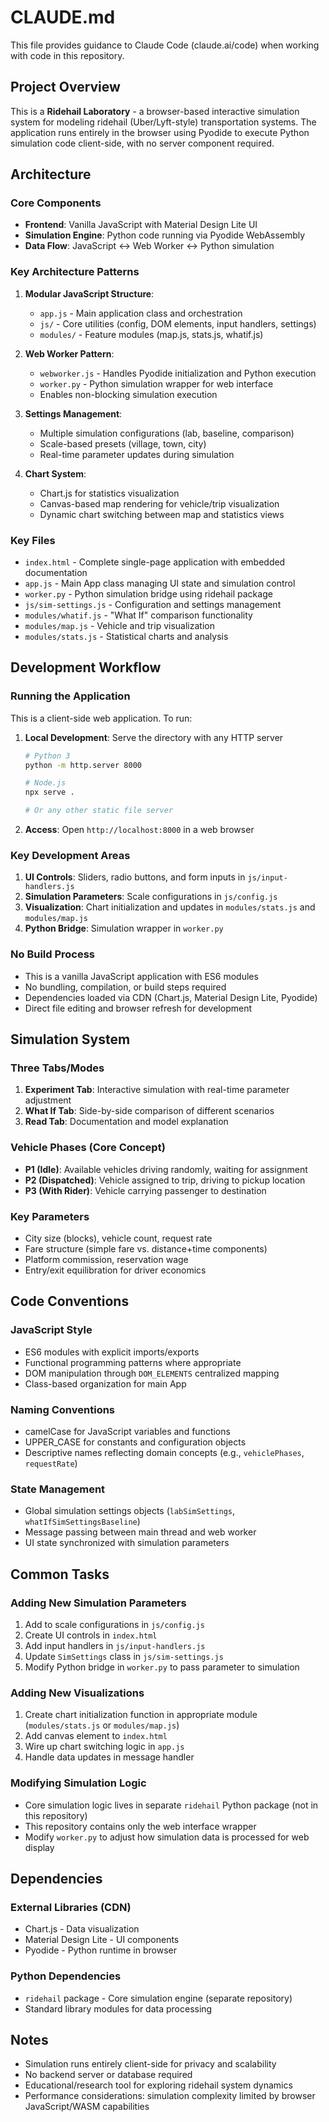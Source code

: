 # CLAUDE.md

This file provides guidance to Claude Code (claude.ai/code) when working with code in this repository.

## Project Overview

This is a **Ridehail Laboratory** - a browser-based interactive simulation system for modeling ridehail (Uber/Lyft-style) transportation systems. The application runs entirely in the browser using Pyodide to execute Python simulation code client-side, with no server component required.

## Architecture

### Core Components

- **Frontend**: Vanilla JavaScript with Material Design Lite UI
- **Simulation Engine**: Python code running via Pyodide WebAssembly
- **Data Flow**: JavaScript ↔ Web Worker ↔ Python simulation

### Key Architecture Patterns

1. **Modular JavaScript Structure**:
   - `app.js` - Main application class and orchestration
   - `js/` - Core utilities (config, DOM elements, input handlers, settings)
   - `modules/` - Feature modules (map.js, stats.js, whatif.js)

2. **Web Worker Pattern**:
   - `webworker.js` - Handles Pyodide initialization and Python execution
   - `worker.py` - Python simulation wrapper for web interface
   - Enables non-blocking simulation execution

3. **Settings Management**:
   - Multiple simulation configurations (lab, baseline, comparison)
   - Scale-based presets (village, town, city)
   - Real-time parameter updates during simulation

4. **Chart System**:
   - Chart.js for statistics visualization
   - Canvas-based map rendering for vehicle/trip visualization
   - Dynamic chart switching between map and statistics views

### Key Files

- `index.html` - Complete single-page application with embedded documentation
- `app.js` - Main App class managing UI state and simulation control
- `worker.py` - Python simulation bridge using ridehail package
- `js/sim-settings.js` - Configuration and settings management
- `modules/whatif.js` - "What If" comparison functionality
- `modules/map.js` - Vehicle and trip visualization
- `modules/stats.js` - Statistical charts and analysis

## Development Workflow

### Running the Application

This is a client-side web application. To run:

1. **Local Development**: Serve the directory with any HTTP server
   ```bash
   # Python 3
   python -m http.server 8000

   # Node.js
   npx serve .

   # Or any other static file server
   ```

2. **Access**: Open `http://localhost:8000` in a web browser

### Key Development Areas

1. **UI Controls**: Sliders, radio buttons, and form inputs in `js/input-handlers.js`
2. **Simulation Parameters**: Scale configurations in `js/config.js`
3. **Visualization**: Chart initialization and updates in `modules/stats.js` and `modules/map.js`
4. **Python Bridge**: Simulation wrapper in `worker.py`

### No Build Process

- This is a vanilla JavaScript application with ES6 modules
- No bundling, compilation, or build steps required
- Dependencies loaded via CDN (Chart.js, Material Design Lite, Pyodide)
- Direct file editing and browser refresh for development

## Simulation System

### Three Tabs/Modes

1. **Experiment Tab**: Interactive simulation with real-time parameter adjustment
2. **What If Tab**: Side-by-side comparison of different scenarios
3. **Read Tab**: Documentation and model explanation

### Vehicle Phases (Core Concept)

- **P1 (Idle)**: Available vehicles driving randomly, waiting for assignment
- **P2 (Dispatched)**: Vehicle assigned to trip, driving to pickup location
- **P3 (With Rider)**: Vehicle carrying passenger to destination

### Key Parameters

- City size (blocks), vehicle count, request rate
- Fare structure (simple fare vs. distance+time components)
- Platform commission, reservation wage
- Entry/exit equilibration for driver economics

## Code Conventions

### JavaScript Style
- ES6 modules with explicit imports/exports
- Functional programming patterns where appropriate
- DOM manipulation through `DOM_ELEMENTS` centralized mapping
- Class-based organization for main App

### Naming Conventions
- camelCase for JavaScript variables and functions
- UPPER_CASE for constants and configuration objects
- Descriptive names reflecting domain concepts (e.g., `vehiclePhases`, `requestRate`)

### State Management
- Global simulation settings objects (`labSimSettings`, `whatIfSimSettingsBaseline`)
- Message passing between main thread and web worker
- UI state synchronized with simulation parameters

## Common Tasks

### Adding New Simulation Parameters

1. Add to scale configurations in `js/config.js`
2. Create UI controls in `index.html`
3. Add input handlers in `js/input-handlers.js`
4. Update `SimSettings` class in `js/sim-settings.js`
5. Modify Python bridge in `worker.py` to pass parameter to simulation

### Adding New Visualizations

1. Create chart initialization function in appropriate module (`modules/stats.js` or `modules/map.js`)
2. Add canvas element to `index.html`
3. Wire up chart switching logic in `app.js`
4. Handle data updates in message handler

### Modifying Simulation Logic

- Core simulation logic lives in separate `ridehail` Python package (not in this repository)
- This repository contains only the web interface wrapper
- Modify `worker.py` to adjust how simulation data is processed for web display

## Dependencies

### External Libraries (CDN)
- Chart.js - Data visualization
- Material Design Lite - UI components
- Pyodide - Python runtime in browser

### Python Dependencies
- `ridehail` package - Core simulation engine (separate repository)
- Standard library modules for data processing

## Notes

- Simulation runs entirely client-side for privacy and scalability
- No backend server or database required
- Educational/research tool for exploring ridehail system dynamics
- Performance considerations: simulation complexity limited by browser JavaScript/WASM capabilities